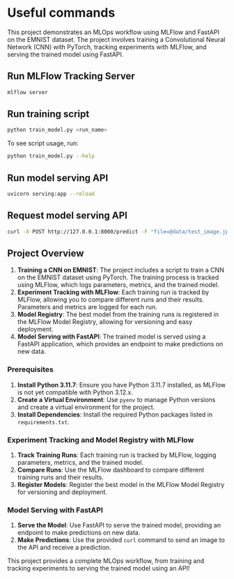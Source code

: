 # Useful commands

This project demonstrates an MLOps workflow using MLFlow and FastAPI on the EMNIST dataset. The project involves training a Convolutional Neural Network (CNN) with PyTorch, tracking experiments with MLFlow, and serving the trained model using FastAPI.

## Run MLFlow Tracking Server

```bash
mlflow server
```

## Run training script

```bash
python train_model.py <run_name>
```

To see script usage, run:

```bash
python train_model.py --help
```

## Run model serving API

```bash
uvicorn serving:app --reload
```

## Request model serving API

```bash
curl -X POST http://127.0.0.1:8000/predict -F "file=@data/test_image.jpg"
```

## Project Overview

1. **Training a CNN on EMNIST**: The project includes a script to train a CNN on the EMNIST dataset using PyTorch. The training process is tracked using MLFlow, which logs parameters, metrics, and the trained model.
2. **Experiment Tracking with MLFlow**: Each training run is tracked by MLFlow, allowing you to compare different runs and their results. Parameters and metrics are logged for each run.
3. **Model Registry**: The best model from the training runs is registered in the MLFlow Model Registry, allowing for versioning and easy deployment.
4. **Model Serving with FastAPI**: The trained model is served using a FastAPI application, which provides an endpoint to make predictions on new data.

### Prerequisites

1. **Install Python 3.11.7**: Ensure you have Python 3.11.7 installed, as MLFlow is not yet compatible with Python 3.12.x.
2. **Create a Virtual Environment**: Use `pyenv` to manage Python versions and create a virtual environment for the project.
3. **Install Dependencies**: Install the required Python packages listed in `requirements.txt`.

### Experiment Tracking and Model Registry with MLFlow

1. **Track Training Runs**: Each training run is tracked by MLFlow, logging parameters, metrics, and the trained model.
2. **Compare Runs**: Use the MLFlow dashboard to compare different training runs and their results.
3. **Register Models**: Register the best model in the MLFlow Model Registry for versioning and deployment.

### Model Serving with FastAPI

1. **Serve the Model**: Use FastAPI to serve the trained model, providing an endpoint to make predictions on new data.
2. **Make Predictions**: Use the provided `curl` command to send an image to the API and receive a prediction.

This project provides a complete MLOps workflow, from training and tracking experiments to serving the trained model using an API!
